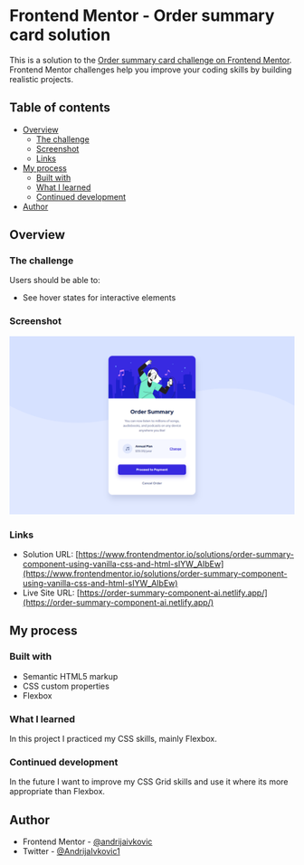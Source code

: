 # Frontend Mentor - Order summary card solution

This is a solution to the [Order summary card challenge on Frontend Mentor](https://www.frontendmentor.io/challenges/order-summary-component-QlPmajDUj). Frontend Mentor challenges help you improve your coding skills by building realistic projects.

## Table of contents

- [Overview](#overview)
  - [The challenge](#the-challenge)
  - [Screenshot](#screenshot)
  - [Links](#links)
- [My process](#my-process)
  - [Built with](#built-with)
  - [What I learned](#what-i-learned)
  - [Continued development](#continued-development)
- [Author](#author)

## Overview

### The challenge

Users should be able to:

- See hover states for interactive elements

### Screenshot

![](./screenshot.png)

### Links

- Solution URL: [https://www.frontendmentor.io/solutions/order-summary-component-using-vanilla-css-and-html-sIYW_AIbEw](https://www.frontendmentor.io/solutions/order-summary-component-using-vanilla-css-and-html-sIYW_AIbEw)
- Live Site URL: [https://order-summary-component-ai.netlify.app/](https://order-summary-component-ai.netlify.app/)

## My process

### Built with

- Semantic HTML5 markup
- CSS custom properties
- Flexbox

### What I learned

In this project I practiced my CSS skills, mainly Flexbox.

### Continued development

In the future I want to improve my CSS Grid skills and use it where its more appropriate than Flexbox.

## Author

- Frontend Mentor - [@andrijaivkovic](https://www.frontendmentor.io/profile/andrijaivkovic)
- Twitter - [@AndrijaIvkovic1](https://twitter.com/AndrijaIvkovic1)
